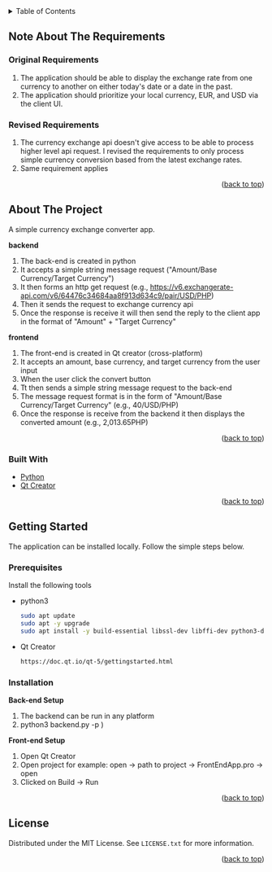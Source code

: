 <!-- TABLE OF CONTENTS -->
<details>
  <summary>Table of Contents</summary>
  <ol>
    <li>
      <a href="#about-the-project">About The Project</a>
      <ul>
        <li><a href="#built-with">Built With</a></li>
      </ul>
    </li>
    <li>
      <a href="#getting-started">Getting Started</a>
      <ul>
        <li><a href="#prerequisites">Prerequisites</a></li>
        <li><a href="#installation">Installation</a></li>
      </ul>
    </li>
    <li><a href="#license">License</a></li>
  </ol>
</details>

<!-- NOTE ABOUT THE REQUIREMENTS-->
## Note About The Requirements
### Original Requirements
1. The application should be able to display the exchange rate from one currency to another on either today's date or a date in the past.
2. The application should prioritize your local currency, EUR, and USD via the client UI.

### Revised Requirements
1. The currency exchange api doesn't give access to be able to process higher level api request. I revised the requirements to only process
simple currency conversion based from the latest exchange rates.
2. Same requirement applies

<p align="right">(<a href="#top">back to top</a>)</p>

<!-- ABOUT THE PROJECT -->
## About The Project

A simple currency exchange converter app.

**backend**
1. The back-end is created in python
2. It accepts a simple string message request ("Amount/Base Currency/Target Currency")
3. It then forms an http get request (e.g., https://v6.exchangerate-api.com/v6/64476c34684aa8f913d634c9/pair/USD/PHP)
4. Then it sends the request to exchange currency api
5. Once the response is receive it will then send the reply to the client app in the format of "Amount" + "Target Currency"

**frontend**
1. The front-end is created in Qt creator (cross-platform)
2. It accepts an amount, base currency, and target currency from the user input
3. When the user click the convert button
3. Tt then sends a simple string message request to the back-end 
4. The message request format is in the form of "Amount/Base Currency/Target Currency" (e.g., 40/USD/PHP)
5. Once the response is receive from the backend it then displays the converted amount (e.g., 2,013.65PHP)

<p align="right">(<a href="#top">back to top</a>)</p>



### Built With

* [Python](https://nextjs.org/)
* [Qt Creator](https://www.qt.io/)


<p align="right">(<a href="#top">back to top</a>)</p>



<!-- GETTING STARTED -->
## Getting Started

The application can be installed locally. Follow the simple steps below.

### Prerequisites

Install the following tools
* python3
  ```sh
  sudo apt update
  sudo apt -y upgrade
  sudo apt install -y build-essential libssl-dev libffi-dev python3-dev
  ```
* Qt Creator
  ```sh
  https://doc.qt.io/qt-5/gettingstarted.html
  ```

### Installation

**Back-end Setup**
1. The backend can be run in any platform
2. python3 backend.py -p <port>)

**Front-end Setup**
1. Open Qt Creator
2. Open project for example: open -> path to project -> FrontEndApp.pro -> open
3. Clicked on Build -> Run

<p align="right">(<a href="#top">back to top</a>)</p>

<!-- LICENSE -->
## License

Distributed under the MIT License. See `LICENSE.txt` for more information.

<p align="right">(<a href="#top">back to top</a>)</p>
